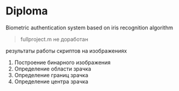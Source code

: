 # Diploma
Biometric authentication system based on iris recognition algorithm

>fullproject.m не доработан 

результаты работы скриптов на изображениях 

1. Построение бинарного изображения 
2. Определение области зрачка
3. Определение границ зрачка
4. Определение центра зрачка 

